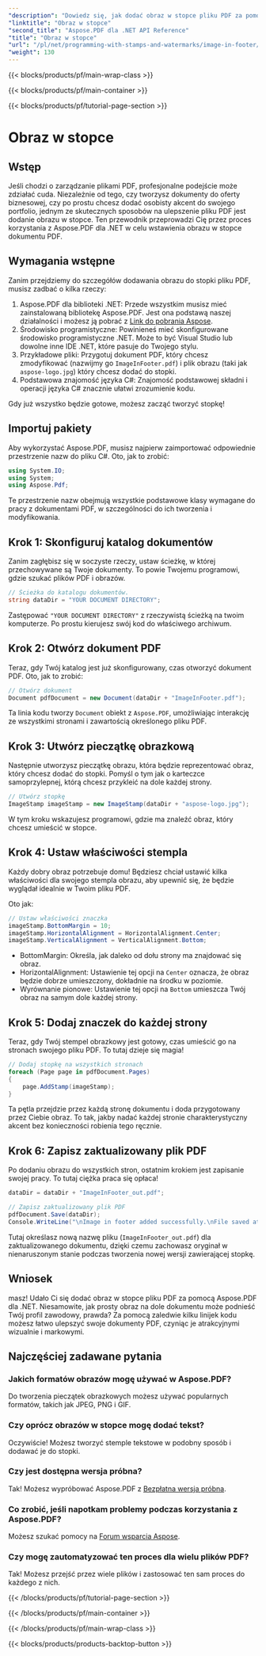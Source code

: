 ```yaml
---
"description": "Dowiedz się, jak dodać obraz w stopce pliku PDF za pomocą Aspose.PDF dla .NET dzięki temu szczegółowemu samouczkowi krok po kroku. Idealne do ulepszania dokumentów."
"linktitle": "Obraz w stopce"
"second_title": "Aspose.PDF dla .NET API Reference"
"title": "Obraz w stopce"
"url": "/pl/net/programming-with-stamps-and-watermarks/image-in-footer/"
"weight": 130
---
```


{{< blocks/products/pf/main-wrap-class >}}

{{< blocks/products/pf/main-container >}}

{{< blocks/products/pf/tutorial-page-section >}}

# Obraz w stopce

## Wstęp

Jeśli chodzi o zarządzanie plikami PDF, profesjonalne podejście może zdziałać cuda. Niezależnie od tego, czy tworzysz dokumenty do oferty biznesowej, czy po prostu chcesz dodać osobisty akcent do swojego portfolio, jednym ze skutecznych sposobów na ulepszenie pliku PDF jest dodanie obrazu w stopce. Ten przewodnik przeprowadzi Cię przez proces korzystania z Aspose.PDF dla .NET w celu wstawienia obrazu w stopce dokumentu PDF.

## Wymagania wstępne

Zanim przejdziemy do szczegółów dodawania obrazu do stopki pliku PDF, musisz zadbać o kilka rzeczy:

1. Aspose.PDF dla biblioteki .NET: Przede wszystkim musisz mieć zainstalowaną bibliotekę Aspose.PDF. Jest ona podstawą naszej działalności i możesz ją pobrać z [Link do pobrania Aspose](https://releases.aspose.com/pdf/net/).
2. Środowisko programistyczne: Powinieneś mieć skonfigurowane środowisko programistyczne .NET. Może to być Visual Studio lub dowolne inne IDE .NET, które pasuje do Twojego stylu.
3. Przykładowe pliki: Przygotuj dokument PDF, który chcesz zmodyfikować (nazwijmy go `ImageInFooter.pdf`) i plik obrazu (taki jak `aspose-logo.jpg`) który chcesz dodać do stopki.
4. Podstawowa znajomość języka C#: Znajomość podstawowej składni i operacji języka C# znacznie ułatwi zrozumienie kodu.

Gdy już wszystko będzie gotowe, możesz zacząć tworzyć stopkę!

## Importuj pakiety

Aby wykorzystać Aspose.PDF, musisz najpierw zaimportować odpowiednie przestrzenie nazw do pliku C#. Oto, jak to zrobić:

```csharp
using System.IO;
using System;
using Aspose.Pdf;
```

Te przestrzenie nazw obejmują wszystkie podstawowe klasy wymagane do pracy z dokumentami PDF, w szczególności do ich tworzenia i modyfikowania.

## Krok 1: Skonfiguruj katalog dokumentów

Zanim zagłębisz się w soczyste rzeczy, ustaw ścieżkę, w której przechowywane są Twoje dokumenty. To powie Twojemu programowi, gdzie szukać plików PDF i obrazów.

```csharp
// Ścieżka do katalogu dokumentów.
string dataDir = "YOUR DOCUMENT DIRECTORY";
```

Zastępować `"YOUR DOCUMENT DIRECTORY"` z rzeczywistą ścieżką na twoim komputerze. Po prostu kierujesz swój kod do właściwego archiwum.

## Krok 2: Otwórz dokument PDF

Teraz, gdy Twój katalog jest już skonfigurowany, czas otworzyć dokument PDF. Oto, jak to zrobić:

```csharp
// Otwórz dokument
Document pdfDocument = new Document(dataDir + "ImageInFooter.pdf");
```

Ta linia kodu tworzy `Document` obiekt z `Aspose.PDF`, umożliwiając interakcję ze wszystkimi stronami i zawartością określonego pliku PDF.

## Krok 3: Utwórz pieczątkę obrazkową

Następnie utworzysz pieczątkę obrazu, która będzie reprezentować obraz, który chcesz dodać do stopki. Pomyśl o tym jak o karteczce samoprzylepnej, którą chcesz przykleić na dole każdej strony.

```csharp
// Utwórz stopkę
ImageStamp imageStamp = new ImageStamp(dataDir + "aspose-logo.jpg");
```

W tym kroku wskazujesz programowi, gdzie ma znaleźć obraz, który chcesz umieścić w stopce.

## Krok 4: Ustaw właściwości stempla

Każdy dobry obraz potrzebuje domu! Będziesz chciał ustawić kilka właściwości dla swojego stempla obrazu, aby upewnić się, że będzie wyglądał idealnie w Twoim pliku PDF.

Oto jak:

```csharp
// Ustaw właściwości znaczka
imageStamp.BottomMargin = 10;
imageStamp.HorizontalAlignment = HorizontalAlignment.Center;
imageStamp.VerticalAlignment = VerticalAlignment.Bottom;
```

- BottomMargin: Określa, jak daleko od dołu strony ma znajdować się obraz.
- HorizontalAlignment: Ustawienie tej opcji na `Center` oznacza, że obraz będzie dobrze umieszczony, dokładnie na środku w poziomie.
- Wyrównanie pionowe: Ustawienie tej opcji na `Bottom` umieszcza Twój obraz na samym dole każdej strony.

## Krok 5: Dodaj znaczek do każdej strony

Teraz, gdy Twój stempel obrazkowy jest gotowy, czas umieścić go na stronach swojego pliku PDF. To tutaj dzieje się magia! 

```csharp
// Dodaj stopkę na wszystkich stronach
foreach (Page page in pdfDocument.Pages)
{
    page.AddStamp(imageStamp);
}
```

Ta pętla przejdzie przez każdą stronę dokumentu i doda przygotowany przez Ciebie obraz. To tak, jakby nadać każdej stronie charakterystyczny akcent bez konieczności robienia tego ręcznie.

## Krok 6: Zapisz zaktualizowany plik PDF

Po dodaniu obrazu do wszystkich stron, ostatnim krokiem jest zapisanie swojej pracy. To tutaj ciężka praca się opłaca!

```csharp
dataDir = dataDir + "ImageInFooter_out.pdf";

// Zapisz zaktualizowany plik PDF
pdfDocument.Save(dataDir);
Console.WriteLine("\nImage in footer added successfully.\nFile saved at " + dataDir);
```

Tutaj określasz nową nazwę pliku (`ImageInFooter_out.pdf`) dla zaktualizowanego dokumentu, dzięki czemu zachowasz oryginał w nienaruszonym stanie podczas tworzenia nowej wersji zawierającej stopkę.

## Wniosek

masz! Udało Ci się dodać obraz w stopce pliku PDF za pomocą Aspose.PDF dla .NET. Niesamowite, jak prosty obraz na dole dokumentu może podnieść Twój profil zawodowy, prawda? Za pomocą zaledwie kilku linijek kodu możesz łatwo ulepszyć swoje dokumenty PDF, czyniąc je atrakcyjnymi wizualnie i markowymi.

## Najczęściej zadawane pytania

### Jakich formatów obrazów mogę używać w Aspose.PDF?
Do tworzenia pieczątek obrazkowych możesz używać popularnych formatów, takich jak JPEG, PNG i GIF.

### Czy oprócz obrazów w stopce mogę dodać tekst?
Oczywiście! Możesz tworzyć stemple tekstowe w podobny sposób i dodawać je do stopki.

### Czy jest dostępna wersja próbna?
Tak! Możesz wypróbować Aspose.PDF z [Bezpłatna wersja próbna](https://releases.aspose.com/).

### Co zrobić, jeśli napotkam problemy podczas korzystania z Aspose.PDF?
Możesz szukać pomocy na [Forum wsparcia Aspose](https://forum.aspose.com/c/pdf/10).

### Czy mogę zautomatyzować ten proces dla wielu plików PDF?
Tak! Możesz przejść przez wiele plików i zastosować ten sam proces do każdego z nich.

{{< /blocks/products/pf/tutorial-page-section >}}

{{< /blocks/products/pf/main-container >}}

{{< /blocks/products/pf/main-wrap-class >}}

{{< blocks/products/products-backtop-button >}}
